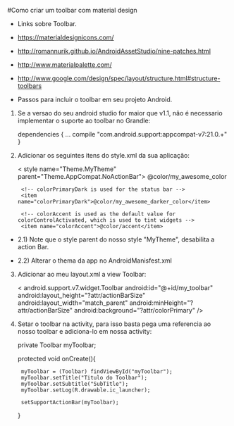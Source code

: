 #Como criar um toolbar com material design

- Links sobre Toolbar.

 - https://materialdesignicons.com/
 - http://romannurik.github.io/AndroidAssetStudio/nine-patches.html
 - http://www.materialpalette.com/
 - http://www.google.com/design/spec/layout/structure.html#structure-toolbars

- Passos para incluir o toolbar em seu projeto Android.

1) Se a versao do seu android studio for maior que v1.1, não é necessario implementar o suporte ao toolbar no Grandle:

    dependencies {
        ...
        compile "com.android.support:appcompat-v7:21.0.+"
    }

2) Adicionar os seguintes itens do style.xml da sua aplicação:


    < style name="Theme.MyTheme" parent="Theme.AppCompat.NoActionBar">
        <!-- colorPrimary is used for the default action bar background -->
        <item name="colorPrimary">@color/my_awesome_color</item>

        <!-- colorPrimaryDark is used for the status bar -->
        <item name="colorPrimaryDark">@color/my_awesome_darker_color</item>

        <!-- colorAccent is used as the default value for colorControlActivated, which is used to tint widgets -->
        <item name="colorAccent">@color/accent</item>
    </style>

 - 2.1) Note que o style parent do nosso style "MyTheme", desabilita a action Bar.

 - 2.2) Alterar o thema da app no AndroidManisfest.xml

3) Adicionar ao meu layout.xml a view Toolbar:

    < android.support.v7.widget.Toolbar
        android:id="@+id/my_toolbar"
        android:layout_height="?attr/actionBarSize"
        android:layout_width="match_parent"
        android:minHeight="?attr/actionBarSize"
        android:background="?attr/colorPrimary"
    />

4) Setar o toolbar na activity, para isso basta pega uma referencia ao nosso toolbar e adiciona-lo em nossa activity:

    private Toolbar myToolbar;

    protected void onCreate(){

        myToolbar = (Toolbar) findViewById("myToolbar");
        myToolbar.setTitle("Titulo do Toolbar");
        myToolbar.setSubtitle("SubTitle");
        myToolbar.setLog(R.drawable.ic_launcher);

        setSupportActionBar(myToolbar);
    }
